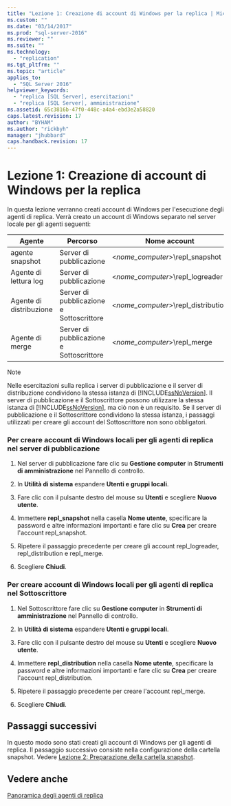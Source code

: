 ```yaml
---
title: "Lezione 1: Creazione di account di Windows per la replica | Microsoft Docs"
ms.custom: ""
ms.date: "03/14/2017"
ms.prod: "sql-server-2016"
ms.reviewer: ""
ms.suite: ""
ms.technology: 
  - "replication"
ms.tgt_pltfrm: ""
ms.topic: "article"
applies_to: 
  - "SQL Server 2016"
helpviewer_keywords: 
  - "replica [SQL Server], esercitazioni"
  - "replica [SQL Server], amministrazione"
ms.assetid: 65c3816b-47f0-448c-a4a4-ebd3e2a58820
caps.latest.revision: 17
author: "BYHAM"
ms.author: "rickbyh"
manager: "jhubbard"
caps.handback.revision: 17
---
```

# Lezione 1: Creazione di account di Windows per la replica
In questa lezione verranno creati account di Windows per l'esecuzione degli agenti di replica. Verrà creato un account di Windows separato nel server locale per gli agenti seguenti:  
  
|Agente|Percorso|Nome account|  
|---------|------------|----------------|  
|agente snapshot|Server di pubblicazione|\<*nome_computer*>\repl_snapshot|  
|Agente di lettura log|Server di pubblicazione|\<*nome_computer*>\repl_logreader|  
|Agente di distribuzione|Server di pubblicazione e Sottoscrittore|\<*nome_computer*>\repl_distribution|  
|Agente di merge|Server di pubblicazione e Sottoscrittore|\<*nome_computer*>\repl_merge|  
  
> [!NOTE]  
> Nelle esercitazioni sulla replica i server di pubblicazione e il server di distribuzione condividono la stessa istanza di [!INCLUDE[ssNoVersion](../../includes/ssnoversion-md.md)]. Il server di pubblicazione e il Sottoscrittore possono utilizzare la stessa istanza di [!INCLUDE[ssNoVersion](../../includes/ssnoversion-md.md)], ma ciò non è un requisito. Se il server di pubblicazione e il Sottoscrittore condividono la stessa istanza, i passaggi utilizzati per creare gli account del Sottoscrittore non sono obbligatori.  
  
### Per creare account di Windows locali per gli agenti di replica nel server di pubblicazione  
  
1.  Nel server di pubblicazione fare clic su **Gestione computer** in **Strumenti di amministrazione** nel Pannello di controllo.  
  
2.  In **Utilità di sistema** espandere **Utenti e gruppi locali**.  
  
3.  Fare clic con il pulsante destro del mouse su **Utenti** e scegliere **Nuovo utente**.  
  
4.  Immettere **repl_snapshot** nella casella **Nome utente**, specificare la password e altre informazioni importanti e fare clic su **Crea** per creare l'account repl_snapshot.  
  
5.  Ripetere il passaggio precedente per creare gli account repl_logreader, repl_distribution e repl_merge.  
  
6.  Scegliere **Chiudi**.  
  
### Per creare account di Windows locali per gli agenti di replica nel Sottoscrittore  
  
1.  Nel Sottoscrittore fare clic su **Gestione computer** in **Strumenti di amministrazione** nel Pannello di controllo.  
  
2.  In **Utilità di sistema** espandere **Utenti e gruppi locali**.  
  
3.  Fare clic con il pulsante destro del mouse su **Utenti** e scegliere **Nuovo utente**.  
  
4.  Immettere **repl_distribution** nella casella **Nome utente**, specificare la password e altre informazioni importanti e fare clic su **Crea** per creare l'account repl_distribution.  
  
5.  Ripetere il passaggio precedente per creare l'account repl_merge.  
  
6.  Scegliere **Chiudi**.  
  
## Passaggi successivi  
In questo modo sono stati creati gli account di Windows per gli agenti di replica. Il passaggio successivo consiste nella configurazione della cartella snapshot. Vedere [Lezione 2: Preparazione della cartella snapshot](../../relational-databases/replication/lesson-2-preparing-the-snapshot-folder.md).  
  
## Vedere anche  
[Panoramica degli agenti di replica](../../relational-databases/replication/agents/replication-agents-overview.md)  
  
  
  

